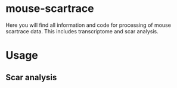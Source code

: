# mouse-scartrace
Here you will find all information and code for processing of mouse scartrace data. This includes transcriptome and scar analysis.

# Usage
## Scar analysis
